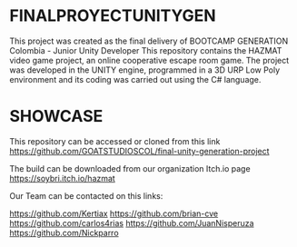 # FINALPROYECTUNITYGEN
This project was created as the final delivery of BOOTCAMP GENERATION Colombia - Junior Unity Developer
This repository contains the HAZMAT video game project, an online cooperative escape room game.
The project was developed in the UNITY engine, programmed in a 3D URP Low Poly environment and its coding was carried out using the C# language.

# SHOWCASE
This repository can be accessed or cloned from this link
https://github.com/GOATSTUDIOSCOL/final-unity-generation-project 

The build can be downloaded from our organization Itch.io page
https://soybri.itch.io/hazmat 

Our Team can be contacted on this links:

https://github.com/Kertiax 
https://github.com/brian-cve
https://github.com/carlos4rias
https://github.com/JuanNisperuza
https://github.com/Nickparro 
